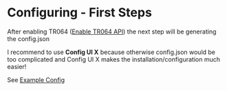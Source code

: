 # Configuring - First Steps

After enabling TR064 ([Enable TR064 API](https://github.com/SeydX/homebridge-fritz-platform/blob/master/docs/Installation.md)) the next step will be generating the config.json

I recommend to use **Config UI X** because otherwise config.json would be too complicated and Config UI X makes the installation/configuration much easier!

See [Example Config](https://github.com/SeydX/homebridge-fritz-platform/blob/dev/example/example-config.json)
